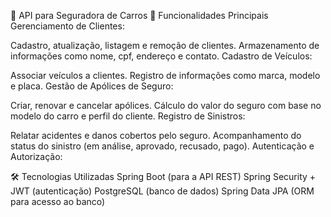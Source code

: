 🚗 API para Seguradora de Carros
📌 Funcionalidades Principais
Gerenciamento de Clientes:

Cadastro, atualização, listagem e remoção de clientes.
Armazenamento de informações como nome, cpf, endereço e contato.
Cadastro de Veículos:

Associar veículos a clientes.
Registro de informações como marca, modelo e placa.
Gestão de Apólices de Seguro:

Criar, renovar e cancelar apólices.
Cálculo do valor do seguro com base no modelo do carro e perfil do cliente.
Registro de Sinistros:

Relatar acidentes e danos cobertos pelo seguro.
Acompanhamento do status do sinistro (em análise, aprovado, recusado, pago).
Autenticação e Autorização:


🛠 Tecnologias Utilizadas
Spring Boot (para a API REST)
Spring Security + JWT (autenticação)
PostgreSQL (banco de dados)
Spring Data JPA (ORM para acesso ao banco)
